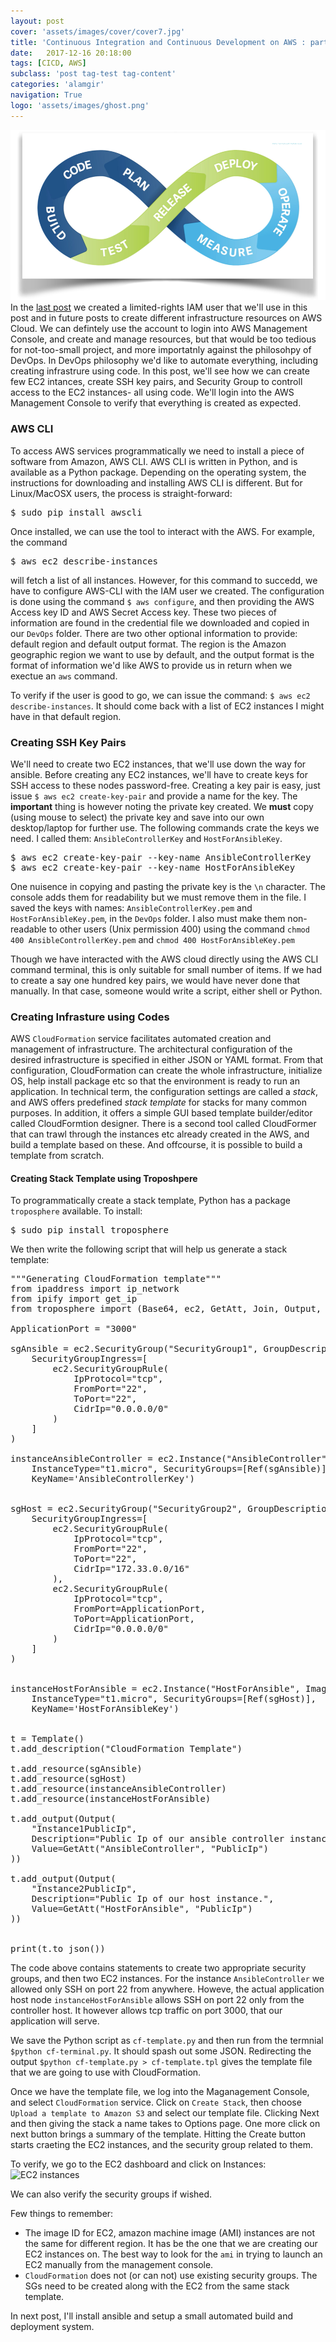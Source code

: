 ```yaml
---
layout: post
cover: 'assets/images/cover/cover7.jpg'
title: 'Continuous Integration and Continuous Development on AWS : part II' 
date:   2017-12-16 20:18:00
tags: [CICD, AWS]
subclass: 'post tag-test tag-content'
categories: 'alamgir'
navigation: True
logo: 'assets/images/ghost.png'
---
```


<img src="/assets/images/2017/17_12_16/cicd-0.png"  alt="CICD" class="leftimg" />
In the <a href="Continuous-Integration-and-Continuous-Development-using-AWS-part-I.html"> last post</a> we created a limited-rights IAM user that we'll use in this post and in future posts to create different infrastructure resources on AWS Cloud. We can defintely use the account to login into AWS Management Console, and create and manage resources, but that would be too tedious for not-too-small project, and more importatnly against the philosohpy of DevOps. In DevOps philosophy we'd like to automate everything, including creating infrastrure using code. In this post, we'll see how we can create few EC2 intances, create SSH key pairs, and Security Group to controll access to the EC2 instances- all using code. We'll login into the AWS Management Console to verify that everything is created as expected.

<!--more-->

### AWS CLI
To access AWS services programmatically we need to install a piece of software from Amazon, AWS CLI. AWS CLI is written in Python, and is available as a Python package. Depending on the operating system, the instructions for downloading and installing AWS CLI is different. But for Linux/MacOSX users, the process is straight-forward:
<pre>
$ sudo pip install awscli
</pre>

Once installed, we can use the tool to interact with the AWS. For example, the command
<pre>
$ aws ec2 describe-instances
</pre>
will fetch a list of all instances. However, for this command to succedd, we have to configure AWS-CLI with the IAM user we created. The configuration is done using the command `$ aws configure`, and then providing the AWS Access key ID and AWS Secret Access key. These two pieces of information are found in the credential file we downloaded and copied in our `DevOps` folder. There are two other optional information to provide: default region and default output format. The region is the Amazon geographic region we want to use by default, and the output format is the format of information we'd like AWS to provide us in return when we exectue an `aws` command.

To verify if the user is good to go, we can issue the command: `$ aws ec2 describe-instances`. It should come back with a list of EC2 instances I might have in that default region.

### Creating SSH Key Pairs 
We'll need to create two EC2 instances, that we'll use down the way for ansible. Before creating any EC2 instances, we'll have to create keys for SSH access to these nodes password-free. Creating a key pair is easy, just issue `$ aws ec2 create-key-pair` and provide a name for the key. The **important** thing is however noting the private key created. We **must** copy (using mouse to select) the private key and save into our own desktop/laptop for further use. The following commands crate the keys we need. I called them:
`AnsibleControllerKey` and `HostForAnsibleKey`.
<pre>
$ aws ec2 create-key-pair --key-name AnsibleControllerKey
$ aws ec2 create-key-pair --key-name HostForAnsibleKey
</pre>

One nuisence in copying and pasting the private key is the `\n` character. The console adds them for readability
but we must remove them in the file. I saved the keys with names: `AnsibleControllerKey.pem` and `HostForAnsibleKey.pem`, in the `DevOps` folder. I also must make them non-readable to other users (Unix permission 400) using the command `chmod 400 AnsibleControllerKey.pem` and  `chmod 400 HostForAnsibleKey.pem` 

Though we have interacted with the AWS cloud directly using the AWS CLI command terminal, this is only suitable for small number of items. If we had to create a say one hundred key pairs, we would have never done that manually. In that case, someone would write a script, either shell or Python. 

### Creating Infrasture using Codes
AWS `CloudFormation` service facilitates automated creation and management of infrastructure. The architectural configuration of the desired infrastructure is specified in either JSON or YAML format. From that configuration, CloudFormation can create the whole infrastructure, initialize OS, help install package etc so that the environment is ready to run an application. In technical term, the configuration settings are called a *stack*, and AWS offers predefined *stack template* for stacks for many common purposes. In addition, it offers a simple GUI based template builder/editor called CloudFormtion designer. There is a second tool called CloudFormer that can trawl through the instances etc already created in the AWS, and build a template based on these. And offcourse, it is possible to build a template from scratch.

#### Creating Stack Template using Troposhpere
To programmatically create a stack template, Python has a package `troposphere` available. To install:
<pre>
$ sudo pip install troposphere
</pre>

We then write the following script that will help us generate a stack template:
<pre>
"""Generating CloudFormation template"""
from ipaddress import ip_network
from ipify import get_ip
from troposphere import (Base64, ec2, GetAtt, Join, Output, Parameter, Ref, Template)

ApplicationPort = "3000"

sgAnsible = ec2.SecurityGroup("SecurityGroup1", GroupDescription="SG for ansible controller",
    SecurityGroupIngress=[
        ec2.SecurityGroupRule(
            IpProtocol="tcp",
            FromPort="22",
            ToPort="22",
            CidrIp="0.0.0.0/0"
        )
    ]
)

instanceAnsibleController = ec2.Instance("AnsibleController", ImageId="ami-c998b6b2", 
    InstanceType="t1.micro", SecurityGroups=[Ref(sgAnsible)], 
    KeyName='AnsibleControllerKey')


sgHost = ec2.SecurityGroup("SecurityGroup2", GroupDescription="SG for host",
    SecurityGroupIngress=[
        ec2.SecurityGroupRule(
            IpProtocol="tcp",
            FromPort="22",
            ToPort="22",
            CidrIp="172.33.0.0/16"
        ),
        ec2.SecurityGroupRule(
            IpProtocol="tcp",
            FromPort=ApplicationPort,
            ToPort=ApplicationPort,
            CidrIp="0.0.0.0/0"
        )
    ]
)


instanceHostForAnsible = ec2.Instance("HostForAnsible", ImageId="ami-c998b6b2", 
    InstanceType="t1.micro", SecurityGroups=[Ref(sgHost)], 
    KeyName='HostForAnsibleKey')


t = Template()
t.add_description("CloudFormation Template")

t.add_resource(sgAnsible)
t.add_resource(sgHost)
t.add_resource(instanceAnsibleController)
t.add_resource(instanceHostForAnsible)

t.add_output(Output(
    "Instance1PublicIp",
    Description="Public Ip of our ansible controller instance.",
    Value=GetAtt("AnsibleController", "PublicIp")
))

t.add_output(Output(
    "Instance2PublicIp",
    Description="Public Ip of our host instance.",
    Value=GetAtt("HostForAnsible", "PublicIp")
))


print(t.to_json())
</pre>

The code above contains statements to create two appropriate security groups, and then two EC2 instances. For the instance `AnsibleController` we allowed only SSH on port 22 from anywhere. Howeve, the actual application host node `instanceHostForAnsible` allows SSH on port 22 only from the controller host. It however allows tcp traffic on port 3000, that our application will serve.

We save the Python script as `cf-template.py` and then run from the termnial `$python cf-terminal.py`. It should spash out some JSON. Redirecting the output `$python cf-template.py > cf-template.tpl` gives the template file that we are going to use with CloudFormation.

Once we have the template file, we log into the Maganagement Console, and select `CloudFormation` service. Click on `Create Stack`, then choose `Upload a template to Amazon S3` and select our template file. Clicking Next and then giving the stack a name takes to Options page. One more click on next button brings a summary of the template. Hitting the Create button starts craeting the EC2 instances, and the security group related to them.

To verify, we go to the EC2 dashboard and click on Instances:
 <img src="/assets/images/2017/17_12_17/ec2-instances.png"  alt="EC2 instances" class="leftimg" />

We can also verify the security groups if wished. 

Few things to remember:

- The image ID for EC2, amazon machine image (AMI) instances are not the same for different region. It has be the one that we are creating our EC2 instances on. The best way to look for the `ami` in trying to launch an EC2 manually from the management console.
- `CloudFormation` does not (or can not) use existing security groups. The SGs need to be created along with the EC2 from the same stack template.

In next post, I'll install ansible and setup a small automated build and deployment system.
